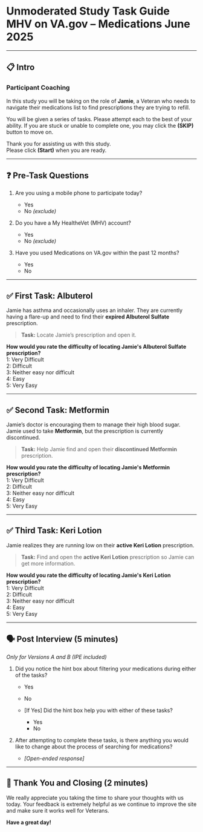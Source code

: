 # Unmoderated Study Task Guide MHV on VA.gov – Medications June 2025

---

## 📋 Intro

### Participant Coaching

In this study you will be taking on the role of **Jamie**, a Veteran who needs to navigate their medications list to find prescriptions they are trying to refill.

You will be given a series of tasks. Please attempt each to the best of your ability. If you are stuck or unable to complete one, you may click the **(SKIP)** button to move on.

Thank you for assisting us with this study.  
Please click **(Start)** when you are ready.

---

## ❓ Pre-Task Questions

1. Are you using a mobile phone to participate today?  
   - Yes  
   - No _(exclude)_

2. Do you have a My HealtheVet (MHV) account?  
   - Yes  
   - No _(exclude)_

3. Have you used Medications on VA.gov within the past 12 months?  
   - Yes  
   - No

---

## ✅ First Task: Albuterol

Jamie has asthma and occasionally uses an inhaler. They are currently having a flare-up and need to find their **expired Albuterol Sulfate** prescription.

> **Task:** Locate Jamie’s prescription and open it.

**How would you rate the difficulty of locating Jamie's Albuterol Sulfate prescription?**  
1: Very Difficult  
2: Difficult  
3: Neither easy nor difficult  
4: Easy  
5: Very Easy

---

## ✅ Second Task: Metformin

Jamie’s doctor is encouraging them to manage their high blood sugar. Jamie used to take **Metformin**, but the prescription is currently discontinued.

> **Task:** Help Jamie find and open their **discontinued Metformin** prescription.

**How would you rate the difficulty of locating Jamie's Metformin prescription?**  
1: Very Difficult  
2: Difficult  
3: Neither easy nor difficult  
4: Easy  
5: Very Easy

---

## ✅ Third Task: Keri Lotion

Jamie realizes they are running low on their **active Keri Lotion** prescription.

> **Task:** Find and open the **active Keri Lotion** prescription so Jamie can get more information.

**How would you rate the difficulty of locating Jamie's Keri Lotion prescription?**  
1: Very Difficult  
2: Difficult  
3: Neither easy nor difficult  
4: Easy  
5: Very Easy

---

## 🗣️ Post Interview (5 minutes)  
_Only for Versions A and B (IPE included)_

1. Did you notice the hint box about filtering your medications during either of the tasks?  
   - Yes  
   - No

   - [If Yes] Did the hint box help you with either of these tasks?  
     - Yes  
     - No

2. After attempting to complete these tasks, is there anything you would like to change about the process of searching for medications?  
   - _[Open-ended response]_

---

## 🙏 Thank You and Closing (2 minutes)

We really appreciate you taking the time to share your thoughts with us today. Your feedback is extremely helpful as we continue to improve the site and make sure it works well for Veterans.

**Have a great day!**
